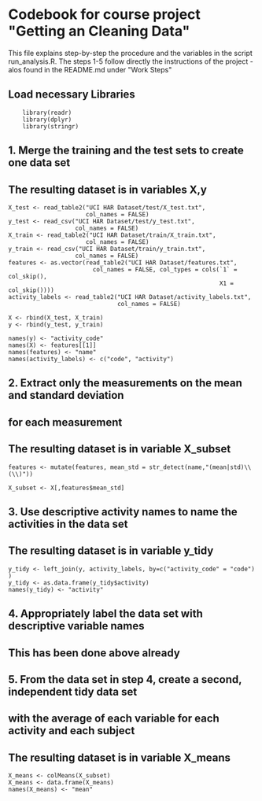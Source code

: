 # Codebook for course project "Getting an Cleaning Data"
This file explains step-by-step the procedure and the variables in the script run_analysis.R.
The steps 1-5 follow directly the instructions of the project - alos found in the README.md under "Work Steps"

## Load necessary Libraries
```{r include=FALSE}
    library(readr)
    library(dplyr)
    library(stringr)
```

## 1. Merge the training and the test sets to create one data set
## The resulting dataset is in variables X,y

    X_test <- read_table2("UCI HAR Dataset/test/X_test.txt", 
                          col_names = FALSE)
    y_test <- read_csv("UCI HAR Dataset/test/y_test.txt", 
                       col_names = FALSE)
    X_train <- read_table2("UCI HAR Dataset/train/X_train.txt", 
                          col_names = FALSE)
    y_train <- read_csv("UCI HAR Dataset/train/y_train.txt", 
                       col_names = FALSE)
    features <- as.vector(read_table2("UCI HAR Dataset/features.txt", 
                            col_names = FALSE, col_types = cols(`1` = col_skip(), 
                                                                X1 = col_skip())))
    activity_labels <- read_table2("UCI HAR Dataset/activity_labels.txt", 
                                   col_names = FALSE)
    
    X <- rbind(X_test, X_train)
    y <- rbind(y_test, y_train)
    
    names(y) <- "activity_code"
    names(X) <- features[[1]]
    names(features) <- "name"
    names(activity_labels) <- c("code", "activity")


## 2. Extract only the measurements on the mean and standard deviation 
## for each measurement
## The resulting dataset is in variable X_subset

    features <- mutate(features, mean_std = str_detect(name,"(mean|std)\\(\\)"))
    
    X_subset <- X[,features$mean_std]

## 3. Use descriptive activity names to name the activities in the data set
## The resulting dataset is in variable y_tidy

    y_tidy <- left_join(y, activity_labels, by=c("activity_code" = "code") )
    y_tidy <- as.data.frame(y_tidy$activity)
    names(y_tidy) <- "activity"

## 4. Appropriately label the data set with descriptive variable names

##      This has been done above already

## 5. From the data set in step 4, create a second, independent tidy data set 
## with the average of each variable for each activity and each subject
## The resulting dataset is in variable X_means

    X_means <- colMeans(X_subset)
    X_means <- data.frame(X_means)
    names(X_means) <- "mean"